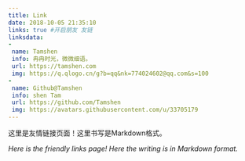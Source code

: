 ```yaml
---
title: Link
date: 2018-10-05 21:35:10
links: true #开启朋友 友链
linksdata:
-
 name: Tamshen
 info: 冉冉时光，微微细语。
 url: https://tamshen.com
 img: https://q.qlogo.cn/g?b=qq&nk=774024602@qq.com&s=100
-
 name: Github@Tamshen
 info: shen Tam
 url: https://github.com/Tamshen
 img: https://avatars.githubusercontent.com/u/33705179
---
```



这里是友情链接页面！这里书写是Markdown格式。

*Here is the friendly links page! Here the writing is in Markdown format.*